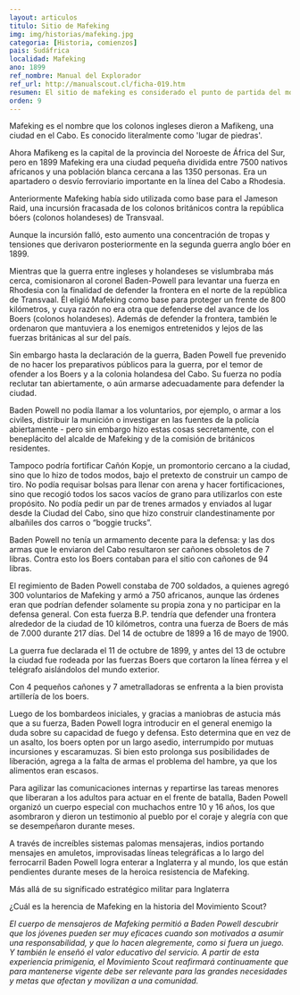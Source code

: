```yaml
---
layout: articulos
titulo: Sitio de Mafeking
img: img/historias/mafeking.jpg
categoria: [Historia, comienzos]
pais: Sudáfrica
localidad: Mafeking
ano: 1899
ref_nombre: Manual del Explorador
ref_url: http://manualscout.cl/ficha-019.htm
resumen: El sitio de mafeking es considerado el punto de partida del movimiento Scout, el que permitio a Baden-Powell ver la gran capacidad de los jovenes.
orden: 9
---
```

Mafeking es el nombre que los colonos ingleses dieron a Mafikeng, una ciudad en el Cabo. Es conocido literalmente como 'lugar de piedras'.

Ahora Mafikeng es la capital de la provincia del Noroeste de África del Sur, pero en 1899 Mafeking era una ciudad pequeña dividida entre 7500 nativos africanos y una población blanca cercana a las 1350 personas. Era un apartadero o desvío ferroviario importante en la línea del Cabo a Rhodesia.

Anteriormente Mafeking había sido utilizada como base para el Jameson Raid, una incursión fracasada de los colonos británicos contra la república bóers (colonos holandeses) de Transvaal. 

Aunque la incursión falló, esto aumento una concentración de tropas y tensiones que derivaron posteriormente en la segunda guerra anglo bóer en 1899.

<amp-img src="{{site.baseurl}}/img/historias/mafeking1.jpg" width="300" height="151" alt="imagen del lugar del campamento" layout="fixed" class="img_left rounded"></amp-img>

Mientras que la guerra entre ingleses y holandeses se vislumbraba más cerca, comisionaron al coronel Baden-Powell para levantar una fuerza en Rhodesia con la finalidad de defender la frontera en el norte de la república de Transvaal. Él eligió Mafeking como base para proteger un frente de 800 kilómetros, y cuya razón no era otra que defenderse del avance de los Boers (colonos holandeses). Además de defender la frontera, también le ordenaron que mantuviera a los enemigos entretenidos y lejos de las fuerzas británicas al sur del país.

Sin embargo hasta la declaración de la guerra, Baden Powell fue prevenido de no hacer los preparativos públicos para la guerra, por el temor de ofender a los Boers y a la colonia holandesa del Cabo. Su fuerza no podía reclutar tan abiertamente, o aún armarse adecuadamente para defender la ciudad.

Baden Powell no podía llamar a los voluntarios, por ejemplo, o armar a los civiles, distribuir la munición o investigar en las fuentes de la policía abiertamente - pero sin embargo hizo estas cosas secretamente, con el beneplácito del alcalde de Mafeking y de la comisión de británicos residentes.

Tampoco podría fortificar Cañón Kopje, un promontorio cercano a la ciudad, sino que lo hizo de todos modos, bajo el pretexto de construir un campo de tiro. No podía requisar bolsas para llenar con arena y hacer fortificaciones, sino que recogió todos los sacos vacíos de grano para utilizarlos con este propósito. No podía pedir un par de trenes armados y enviados al lugar desde la Ciudad del Cabo, sino que hizo construir clandestinamente por albañiles dos carros o “boggie trucks”.

Baden Powell no tenía un armamento decente para la defensa: y las dos armas que le enviaron del Cabo resultaron ser cañones obsoletos de 7 libras. Contra esto los Boers contaban para el sitio con cañones de 94 libras.

El regimiento de Baden Powell constaba de 700 soldados, a quienes agregó 300 voluntarios de Mafeking y armó a 750 africanos, aunque las órdenes eran que podrían defender solamente su propia zona y no participar en la defensa general. Con esta fuerza B.P. tendría que defender una frontera alrededor de la ciudad de 10 kilómetros, contra una fuerza de Boers de más de 7.000 durante 217 días. Del 14 de octubre de 1899 a 16 de mayo de 1900.

La guerra fue declarada el 11 de octubre de 1899, y antes del 13 de octubre la ciudad fue rodeada por las fuerzas Boers que cortaron la línea férrea y el telégrafo aislándolos del mundo exterior.

Con 4 pequeños cañones y 7 ametralladoras se enfrenta a la bien provista artillería de los boers.

Luego de los bombardeos iniciales, y gracias a maniobras de astucia más que a su fuerza, Baden Powell logra introducir en el general enemigo la duda sobre su capacidad de fuego y defensa. Esto determina que en vez de un asalto, los boers opten por un largo asedio, interrumpido por mutuas incursiones y escaramuzas. Si bien esto prolonga sus posibilidades de liberación, agrega a la falta de armas el problema del hambre, ya que los alimentos eran escasos.

Para agilizar las comunicaciones internas y repartirse las tareas menores que liberaran a los adultos para actuar en el frente de batalla, Baden Powell organizó un cuerpo especial con muchachos entre 10 y 16 años, los que asombraron y dieron un testimonio al pueblo por el coraje y alegría con que se desempeñaron durante meses.

A través de increíbles sistemas palomas mensajeras, indios portando mensajes en amuletos, improvisadas líneas telegráficas a lo largo del ferrocarril Baden Powell logra enterar a Inglaterra y al mundo, los que están pendientes durante meses de la heroica resistencia de Mafeking.

Más allá de su significado estratégico militar para Inglaterra

¿Cuál es la herencia de Mafeking en la historia del Movimiento Scout?

*El cuerpo de mensajeros de Mafeking permitió a Baden Powell descubrir que los jóvenes pueden ser muy eficaces cuando son motivados a asumir una responsabilidad, y que lo hacen alegremente, como si fuera un juego. Y también le enseñó el valor educativo del servicio. A partir de esta experiencia primigenia, el Movimiento Scout reafirmará continuamente que para mantenerse vigente debe ser relevante para las grandes necesidades y metas que afectan y movilizan a una comunidad.*